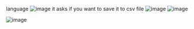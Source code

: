 
language 
![image](https://user-images.githubusercontent.com/122611919/218333346-09b21170-97dd-4a78-8264-6eb5e3b00c75.png)
it asks if you want to save it to csv file
![image](https://user-images.githubusercontent.com/122611919/218333471-62e01025-41f2-45c8-845c-d0823f7382f6.png)
![image](https://user-images.githubusercontent.com/122611919/218333508-16d12dda-80ef-453f-a5c3-93623f837a47.png)

![image](https://user-images.githubusercontent.com/122611919/219126557-e14d4e43-8d80-4c83-a07e-f97b506b8514.png)
